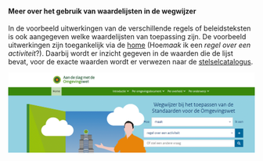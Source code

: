 #### Meer over het gebruik van waardelijsten in de wegwijzer

In de voorbeeld uitwerkingen van de verschillende regels of beleidsteksten is ook aangegeven welke waardelijsten van 
toepassing zijn. De voorbeeld uitwerkingen zijn toegankelijk via de [home](https://wegwijzertpod.nl/) (Hoe*maak* ik een *regel over een activiteit*?). 
Daarbij wordt er inzicht gegeven in de waarden die de lijst bevat, voor de exacte waarden wordt er verwezen naar de
[stelselcatalogus](https://stelselcatalogus.omgevingswet.overheid.nl/waardelijstenpagina).

![](media/3021Home_Hoemaakik.png)